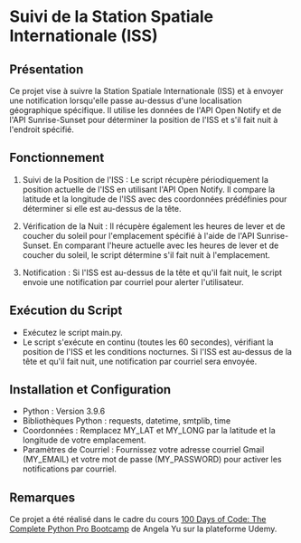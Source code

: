 # Suivi de la Station Spatiale Internationale (ISS)

## Présentation
Ce projet vise à suivre la Station Spatiale Internationale (ISS) et à envoyer une notification lorsqu'elle passe au-dessus d'une localisation géographique spécifique. Il utilise les données de l'API Open Notify et de l'API Sunrise-Sunset pour déterminer la position de l'ISS et s'il fait nuit à l'endroit spécifié.

## Fonctionnement
1. Suivi de la Position de l'ISS : Le script récupère périodiquement la position actuelle de l'ISS en utilisant l'API Open Notify. Il compare la latitude et la longitude de l'ISS avec des coordonnées prédéfinies pour déterminer si elle est au-dessus de la tête.

2. Vérification de la Nuit : Il récupère également les heures de lever et de coucher du soleil pour l'emplacement spécifié à l'aide de l'API Sunrise-Sunset. En comparant l'heure actuelle avec les heures de lever et de coucher du soleil, le script détermine s'il fait nuit à l'emplacement.

3. Notification : Si l'ISS est au-dessus de la tête et qu'il fait nuit, le script envoie une notification par courriel pour alerter l'utilisateur.


## Exécution du Script
- Exécutez le script main.py.
- Le script s'exécute en continu (toutes les 60 secondes), vérifiant la position de l'ISS et les conditions nocturnes.
Si l'ISS est au-dessus de la tête et qu'il fait nuit, une notification par courriel sera envoyée.

## Installation et Configuration
- Python : Version 3.9.6
- Bibliothèques Python : requests, datetime, smtplib, time
- Coordonnées : Remplacez MY_LAT et MY_LONG par la latitude et la longitude de votre emplacement.
- Paramètres de Courriel : Fournissez votre adresse courriel Gmail (MY_EMAIL) et votre mot de passe (MY_PASSWORD) pour activer les notifications par courriel.

## Remarques
Ce projet a été réalisé dans le cadre du cours [100 Days of Code: The Complete Python Pro Bootcamp](https://www.udemy.com/course/100-days-of-code/) de Angela Yu sur la plateforme Udemy.
